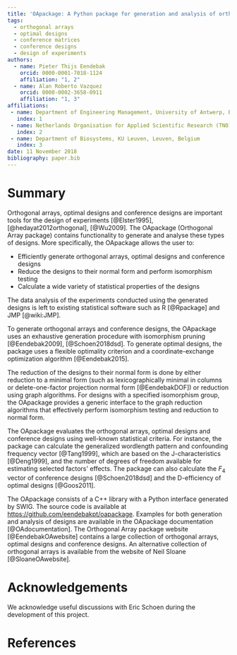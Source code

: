 ```yaml
---
title: 'OApackage: A Python package for generation and analysis of orthogonal arrays, optimal designs and conference designs'
tags:
  - orthogonal arrays
  - optimal designs
  - conference matrices
  - conference designs
  - design of experiments
authors:
  - name: Pieter Thijs Eendebak
    orcid: 0000-0001-7018-1124
    affiliation: "1, 2"
  - name: Alan Roberto Vazquez
    orcid: 0000-0002-3658-0911
    affiliation: "1, 3"
affiliations:
 - name: Department of Engineering Management, University of Antwerp, Belgium
   index: 1
 - name: Netherlands Organisation for Applied Scientific Research (TNO), P.O. Box 155, 2600 AD Delft, The Netherlands
   index: 2
 - name: Department of Biosystems, KU Leuven, Leuven, Belgium
   index: 3
date: 11 November 2018
bibliography: paper.bib
---
```


# Summary

Orthogonal arrays, optimal designs and conference designs are important tools for the design of
experiments [@Elster1995], [@hedayat2012orthogonal], [@Wu2009]. The OApackage (Orthogonal Array package) contains functionality 
to generate and analyse these types of designs. More specifically, the OApackage allows 
the user to:

* Efficiently generate orthogonal arrays, optimal designs and conference designs
* Reduce the designs to their normal form and perform isomorphism testing 
* Calculate a wide variety of statistical properties of the designs

The data analysis of the experiments conducted using the generated designs is left to 
existing statistical software such as R [@Rpackage] and JMP [@wiki:JMP].

To generate orthogonal arrays and conference designs, the OApackage uses an exhaustive 
generation procedure with isomorphism pruning [@Eendebak2009], [@Schoen2018dsd]. To generate 
optimal designs, the package uses a flexible optimality criterion and a coordinate-exchange 
optimization algorithm [@Eendebak2015].

The reduction of the designs to their normal form is done by either reduction to a minimal form 
(such as lexicographically minimal in columns or delete-one-factor projection normal form [@EendebakDOF])
or reduction using graph algorithms. For designs with a specified isomorphism group,
the OApackage provides a generic interface to the graph reduction algorithms that effectively perform isomorphism 
testing and reduction to normal form.

The OApackage evaluates the orthogonal arrays, optimal designs and conference designs using well-known statistical criteria. For instance,
the package can calculate the generalized wordlength pattern and confounding frequency vector [@Tang1999], which are based
on the J-characteristics [@Deng1999],
and the number of degrees of freedom available for estimating selected factors' effects.
The package can also calculate the $F_4$ vector of
conference designs [@Schoen2018dsd] and the D-efficiency of optimal designs [@Goos2011]. 

The OApackage consists of a C++ library with a Python interface generated
by SWIG. The source code is available at https://github.com/eendebakpt/oapackage. Examples for both 
generation and analysis of designs are available in the OApackage documentation [@OAdocumentation].
The Orthogonal Array package website [@EendebakOAwebsite] contains a large collection of orthogonal arrays, 
optimal designs and conference designs. An alternative collection of orthogonal arrays is available from
the website of Neil Sloane [@SloaneOAwebsite]. 

# Acknowledgements

We acknowledge useful discussions with Eric Schoen during the development of this project.

# References
